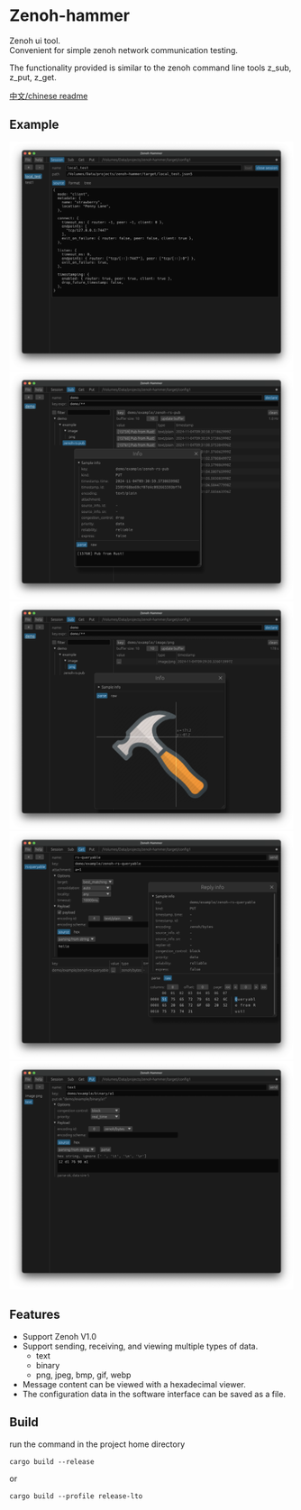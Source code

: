# Zenoh-hammer

Zenoh ui tool.   
Convenient for simple zenoh network communication testing.

The functionality provided is similar to the zenoh command line tools z_sub, z_put, z_get.

[中文/chinese readme](https://github.com/sanri/zenoh-hammer/blob/main/README.zh.md)


## Example

![](media/example1.png)
![](media/example2.png)
![](media/example3.png)
![](media/example4.png)
![](media/example5.png)


## Features
- Support Zenoh V1.0
- Support sending, receiving, and viewing multiple types of data.
  - text
  - binary
  - png, jpeg, bmp, gif, webp
- Message content can be viewed with a hexadecimal viewer.
- The configuration data in the software interface can be saved as a file.


## Build

run the command in the project home directory

```shell
cargo build --release
```

or 
```shell
cargo build --profile release-lto
```
